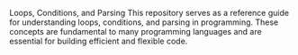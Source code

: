 Loops, Conditions, and Parsing
This repository serves as a reference guide for understanding loops, conditions, and parsing in programming. These concepts are fundamental to many programming languages and are essential for building efficient and flexible code.
